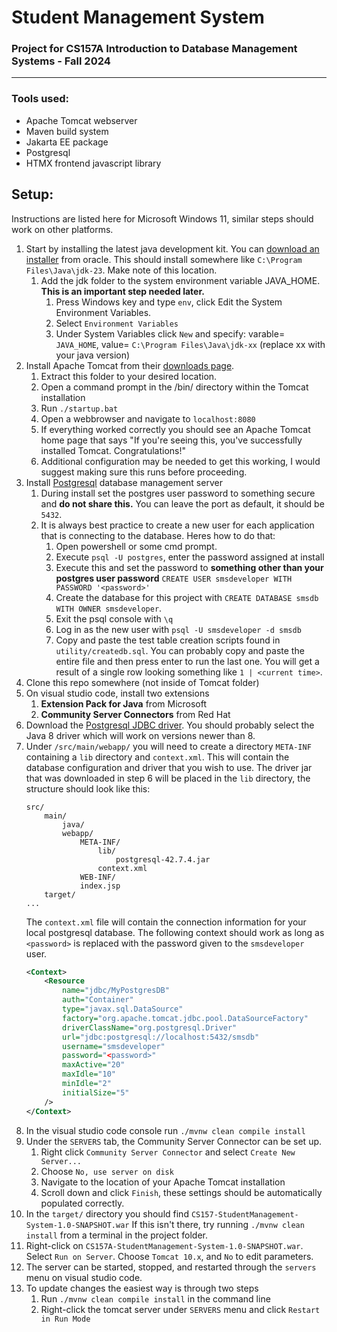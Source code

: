 # Student Management System
### Project for CS157A Introduction to Database Management Systems - Fall 2024
<hr>

### Tools used:
- Apache Tomcat webserver
- Maven build system
- Jakarta EE package
- Postgresql
- HTMX frontend javascript library

## Setup:
Instructions are listed here for Microsoft Windows 11, similar steps should work on other platforms.
1. Start by installing the latest java development kit. 
    You can [download an installer](https://www.oracle.com/java/technologies/downloads/#jdk23-windows) from oracle.
    This should install somewhere like `C:\Program Files\Java\jdk-23`. Make note of this location.
    1. Add the jdk folder to the system environment variable JAVA_HOME. __This is an important step needed later.__
        1. Press Windows key and type `env`, click Edit the System Environment Variables.
       2. Select `Environment Variables`
       3. Under System Variables click `New` and specify: varable= `JAVA_HOME`, value= `C:\Program Files\Java\jdk-xx` (replace xx with your java version)
2. Install Apache Tomcat from their [downloads page](https://tomcat.apache.org/download-10.cgi).
   1. Extract this folder to your desired location.
   2. Open a command prompt in the /bin/ directory within the Tomcat installation
   3. Run `./startup.bat`
   4. Open a webbrowser and navigate to `localhost:8080`
   5. If everything worked correctly you should see an Apache Tomcat home page that says "If you're seeing this, you've successfully installed Tomcat. Congratulations!"
   6. Additional configuration may be needed to get this working, I would suggest making sure this runs before proceeding.
3. Install [Postgresql](https://www.postgresql.org/download/) database management server
   1. During install set the postgres user password to something secure and **do not share this.** You can leave the port as default, it should be `5432`.
   2. It is always best practice to create a new user for each application that is connecting to the database. Heres how to do that:
        1. Open powershell or some cmd prompt.
      2. Execute `psql -U postgres`, enter the password assigned at install
      3. Execute this and set the password to **something other than your postgres user password**
      `CREATE USER smsdeveloper WITH PASSWORD '<password>' `
      4. Create the database for this project with `CREATE DATABASE smsdb WITH OWNER smsdeveloper`.
      5. Exit the psql console with `\q`
      6. Log in as the new user with `psql -U smsdeveloper -d smsdb`
      7. Copy and paste the test table creation scripts found in `utility/createdb.sql`. You can probably copy and paste the entire file and then press enter to run the last one. You will get a result of a single row looking something like `1 | <current time>`.
4. Clone this repo somewhere (not inside of Tomcat folder)
5. On visual studio code, install two extensions
   1. **Extension Pack for Java** from Microsoft
   2. **Community Server Connectors** from Red Hat
6. Download the [Postgresql JDBC driver](https://jdbc.postgresql.org/download/). You should probably select the Java 8 driver which will work on versions newer than 8.
7. Under `/src/main/webapp/` you will need to create a directory `META-INF` containing a `lib` directory and `context.xml`.
    This will contain the database configuration and driver that you wish to use. 
    The driver jar that was downloaded in step 6 will be placed in the `lib` directory, the structure should look like this:
    ```
    src/
        main/
            java/
            webapp/
                META-INF/
                    lib/
                        postgresql-42.7.4.jar
                    context.xml
                WEB-INF/
                index.jsp
        target/
    ...
    ```
    The `context.xml` file will contain the connection information for your local postgresql database. The following context should work as long as `<password>` is replaced with the password given to the `smsdeveloper` user.
    ```xml title="context.xml"
    <Context>
        <Resource
            name="jdbc/MyPostgresDB"
            auth="Container"
            type="javax.sql.DataSource"
            factory="org.apache.tomcat.jdbc.pool.DataSourceFactory"
            driverClassName="org.postgresql.Driver"
            url="jdbc:postgresql://localhost:5432/smsdb"
            username="smsdeveloper"
            password="<password>"
            maxActive="20"
            maxIdle="10"
            minIdle="2"
            initialSize="5"
        />
    </Context>
    ```
8. In the visual studio code console run `./mvnw clean compile install`
9. Under the `SERVERS` tab, the Community Server Connector can be set up.
    1. Right click `Community Server Connector` and select `Create New Server...`
   2. Choose `No, use server on disk`
   3. Navigate to the location of your Apache Tomcat installation
   4. Scroll down and click `Finish`, these settings should be automatically populated correctly.
10. In the `target/` directory you should find `CS157-StudentManagement-System-1.0-SNAPSHOT.war`
    If this isn't there, try running `./mvnw clean install` from a terminal in the project folder.
11. Right-click on `CS157A-StudentManagement-System-1.0-SNAPSHOT.war`. Select `Run on Server`. Choose `Tomcat 10.x`, and `No` to edit parameters.
12. The server can be started, stopped, and restarted through the `servers` menu on visual studio code.
13. To update changes the easiest way is through two steps
    1. Run `./mvnw clean compile install` in the command line
    2. Right-click the tomcat server under `SERVERS` menu and click `Restart in Run Mode`